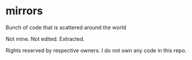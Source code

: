 # mirrors

Bunch of code that is scattered around the world

Not mine. Not edited. Extracted.

Rights reserved by respective owners. I do not own any code in this repo.
